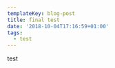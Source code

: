```yaml
---
templateKey: blog-post
title: final test
date: '2018-10-04T17:16:59+01:00'
tags:
  - test
---
```

test
